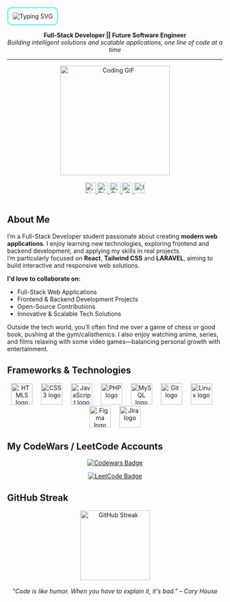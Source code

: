<!-- Typing Animation -->
<div>
  <div style="border: 3px solid #77EEF2; display: inline-block; padding: 10px; border-radius: 10px;">
    <img 
      src="https://readme-typing-svg.herokuapp.com/?font=Source+Code+Pro&size=35&color=77EEF2&center=true&vCenter=true&width=850&height=70&lines=Nizar+Sadiki;+Full-Stack+Developer;+Future+Software+Engineer;+Building+Scalable+Solutions" 
      alt="Typing SVG"
    />
  </div>

  <p align ="center">
    <strong>Full-Stack Developer || Future Software Engineer</strong><br />
    <em>Building intelligent solutions and scalable applications, one line of code at a time</em>
  </p>
</div>

<hr />

<!-- GIF -->
<div align="center">
  <img height="256" src="https://media2.giphy.com/media/v1.Y2lkPTc5MGI3NjExenpxd2R6bW9oejFiNjJoeWw3NDdmODd2OXY0Mnp3cGhqZGcybXVrYSZlcD12MV9pbnRlcm5hbF9naWZfYnlfaWQmY3Q9Zw/jzHFPlw89eTqU/giphy.gif" alt="Coding GIF"/>
</div>

<br />

<!-- Social Badges -->
<div align="center"> 
  <a href="https://www.linkedin.com/in/your-linkedin/" target="_blank"> 
    <img src="https://img.shields.io/static/v1?message=LinkedIn&logo=linkedin&label=&color=0077B5&logoColor=white&labelColor=&style=for-the-badge" height="25" alt="LinkedIn" />
  </a>
  <a href="https://discord.com/users/_nezzarr" target="_blank">
    <img src="https://img.shields.io/static/v1?message=Discord&logo=discord&label=&color=7289DA&logoColor=white&labelColor=&style=for-the-badge" height="25" alt="Discord" /> 
  </a> 
  <a href="https://dev.to/nzrrs" target="_blank"> 
    <img src="https://img.shields.io/static/v1?message=dev.to&logo=dev.to&label=&color=0A0A0A&logoColor=white&labelColor=&style=for-the-badge" height="25" alt="Dev.to" />
  </a> 
  <a href="mailto:god.nizaryt10@gmail.com"> 
    <img src="https://img.shields.io/static/v1?message=Gmail&logo=gmail&label=&color=D14836&logoColor=white&labelColor=&style=for-the-badge" height="25" alt="Gmail" /> 
  </a> 
  <a href="https://www.instagram.com/p66px_/" target="_blank"> 
    <img src="https://img.shields.io/static/v1?message=Instagram&logo=instagram&label=&color=E4405F&logoColor=white&labelColor=&style=for-the-badge" height="25" alt="Instagram" />
  </a>
</div>

<br clear="both" />

## About Me
I’m a Full-Stack Developer student passionate about creating **modern web applications**. I enjoy learning new technologies, exploring frontend and backend development, and applying my skills in real projects.  
I’m particularly focused on **React**, **Tailwind CSS** and **LARAVEL**, aiming to build interactive and responsive web solutions.

**I'd love to collaborate on:**
- Full-Stack Web Applications
- Frontend & Backend Development Projects
- Open-Source Contributions
- Innovative & Scalable Tech Solutions

Outside the tech world, you’ll often find me over a game of chess or good book, pushing at the gym/calisthenics. I also enjoy watching anime, series, and films relaxing with some video games—balancing personal growth with entertainment.


## Frameworks & Technologies
<div align="center">
  <img src="https://cdn.jsdelivr.net/gh/devicons/devicon/icons/html5/html5-original.svg" height="50" alt="HTML5 logo" />
  <img width="12" />
  <img src="https://cdn.jsdelivr.net/gh/devicons/devicon/icons/css3/css3-original.svg" height="50" alt="CSS3 logo" />
  <img width="12" />
  <img src="https://cdn.jsdelivr.net/gh/devicons/devicon/icons/javascript/javascript-original.svg" height="50" alt="JavaScript logo" />
  <img width="12" />
  <img src="https://cdn.jsdelivr.net/gh/devicons/devicon/icons/php/php-original.svg" height="50" alt="PHP logo" />
  <img width="12" />
  <img src="https://cdn.jsdelivr.net/gh/devicons/devicon/icons/mysql/mysql-original.svg" height="50" alt="MySQL logo" />
  <img width="12" />
  <img src="https://cdn.jsdelivr.net/gh/devicons/devicon/icons/git/git-original.svg" height="50" alt="Git logo" />
  <img width="12" />
  <img src="https://cdn.jsdelivr.net/gh/devicons/devicon/icons/linux/linux-original.svg" height="50" alt="Linux logo" />
  <img width="12" />
  <img src="https://cdn.jsdelivr.net/gh/devicons/devicon/icons/figma/figma-original.svg" height="50" alt="Figma logo" />
  <img width="12" />
  <img src="https://cdn.jsdelivr.net/gh/devicons/devicon/icons/jira/jira-original.svg" height="50" alt="Jira logo" />
</div>


## My CodeWars / LeetCode Accounts
<p align="center">
  <a href="https://www.codewars.com/users/Nzrr" target="_blank">
    <img src="https://www.codewars.com/users/Nzrr/badges/small" alt="Codewars Badge" />
  </a>
</p>
<p align="center">
  <a href="https://leetcode.com/u/vndxz/" target="_blank">
    <img src="https://img.shields.io/badge/LeetCode-vndxz-FFA116?style=for-the-badge&logo=leetcode&logoColor=white" alt="LeetCode Badge" />
  </a>
</p>


## GitHub Streak
<div align="center">
  <img src="https://streak-stats.demolab.com?user=nzrrs&locale=en&mode=daily&theme=dark&hide_border=false&border_radius=5&order=3" height="163" alt="GitHub Streak" />
</div>

<br />

<div align="center">
  <em>"Code is like humor. When you have to explain it, it's bad." – Cory House</em>
</div>
